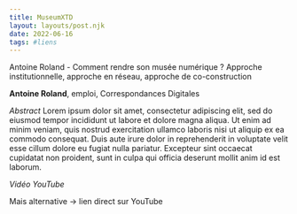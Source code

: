 ```yaml
---
title: MuseumXTD
layout: layouts/post.njk
date: 2022-06-16
tags: #liens
---
```


Antoine Roland - Comment rendre son musée numérique ? Approche institutionnelle, approche en réseau, approche de co-construction 

**Antoine Roland**, emploi, Correspondances Digitales

*Abstract*
Lorem ipsum dolor sit amet, consectetur adipiscing elit, sed do eiusmod tempor incididunt ut labore et dolore magna aliqua. Ut enim ad minim veniam, quis nostrud exercitation ullamco laboris nisi ut aliquip ex ea commodo consequat. Duis aute irure dolor in reprehenderit in voluptate velit esse cillum dolore eu fugiat nulla pariatur. Excepteur sint occaecat cupidatat non proident, sunt in culpa qui officia deserunt mollit anim id est laborum.


*Vidéo YouTube*

Mais alternative -> lien direct sur YouTube